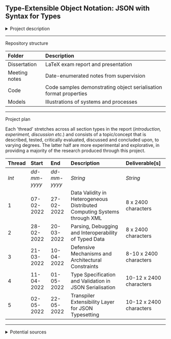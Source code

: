 ## Type-Extensible Object Notation: JSON with Syntax for Types

<details>
<summary>Project description</summary>

#### Context

As mobile and internet of things (IoT) devices continue to dominate the computing space, software development increasingly centers around building clients that receive, exchange and present data. This system of connected devices is known as distributed computing, consisting of multiple heterogeneous or homogeneous bodies. <br><br> JSON is a lightweight, human-readable, and language-neutral data-interface format, making it easy to exchange, read, debug, and parse across languages. Exchanging data across hetereogenous distributed systems is accomplished through data serialisation, which requires coordination of expectations for the format of the deserialised data. This can be guarded against through strong type-safety, but JSON does not support explicitly typed data, and limits data to six inferred types: _string, number, object, array, boolean, and null_.

#### Problem

The limitations of the JSON format are driven by its design philosophy and the balance between readability and capability. Human-readability is an important advantage of JSON over other data formats such as Markup Languages, and by omitting explicit typesetting the data becomes highly interoperable between programming languages. However, these choices make the data fragile and prone to human-errors, failing to provide developers with the necessary capabilities to properly guard against parse errors without extra layers of validation and substitution.

#### State-of-the-Art

There are several approaches to guarding against inconsistencies in serialised data. These include full-stack end-to-end implementations, back-end or front-end validation through defensive coding, declaring types as an additional object value, and declaring types as part of the existing object values.

The [TSON library](https://github.com/miou-gh/tson) embeds C# type declarations into JSON values, allowing objects to be parsed with type declarations. This approach retains the readability of the JSON format while extending the available types, but also transforms the data, making it incompatible with other languages and JSON deserialisers.

#### Idea

Inspired by the [TypeScript language](https://www.typescriptlang.org), a backwards-compatible type-extensible abstraction of JavaScript, this project aims to introduce type declarations to the JSON format by adding syntax for types. The Type-eXtensible Object Notation (TXON) format is phrased as a language-neutral serialisation layer that is fully compatible with JSON.

TypeScript's extensibility over enforcement is a heavily emphasised value in this project. In other words, it is important that the proposed solution does not enforce strong typing, but rather provides extensibility to JSON, allowing developers to type as few or as many of their object values.

#### Methods and Deliverables

1. Building data validation tests to illustrate the limitation and breaking points of the JSON format.
2. Formulating an interoperable approach to syntax for types.
3. Writing an extensibility layer into JSON serialisation/deserialisation to extend its typesetting capabilities.

A critical evaluation of the proposed solution will be part of the project report.
  
</details>

----------

Repository structure

| Folder        | Description                                                       |
| :------------ | :---------------------------------------------------------------- |
| Dissertation  | LaTeX exam report and presentation                                |
| Meeting notes | Date-enumerated notes from supervision                            |
| Code          | Code samples demonstrating object serialisation format properties |
| Models        | Illustrations of systems and processes                            |

----------

Project plan

Each 'thread' stretches across all section types in the report (_introduction, experiment, discussion etc._) and consists of a topic/concept that is described, tested, critically evaluated, discussed and concluded upon, to varying degrees. The latter half are more experimental and explorative, in providing a majority of the research produced through this project.

| Thread | Start        | End          | Description                                                              | Deliverable[s]          |
| :----- | :----------- | :----------- | :----------------------------------------------------------------------- | :---------------------- |
| _Int_  | _dd-mm-yyyy_ | _dd-mm-yyyy_ | _String_                                                                 | _String_                |
| 1      | 07-02-2022   | 27-02-2022   | Data Validity in Heterogeneous Distributed Computing Systems through XML | 8 x 2400 characters     |
| 2      | 28-02-2022   | 20-03-2022   | Parsing, Debugging and Interoperability of Typed Data                    | 8 x 2400 characters     |
| 3      | 21-03-2022   | 10-04-2022   | Defensive Mechanisms and Architectural Constraints                       | 8-10 x 2400 characters  |
| 4      | 11-04-2022   | 01-05-2022   | Type Specification and Validation in JSON Serialisation                  | 10-12 x 2400 characters |
| 5      | 02-05-2022   | 22-05-2022   | Transpiler Extensibility Layer for JSON Typesetting                      | 10-12 x 2400 characters |

----------

<details>
<summary>Potential sources</summary>

<br>

https://thenewstack.io/c-creator-bjarne-stroustrup-weighs-in-on-distributed-systems-type-safety-and-rust/

https://www.cs.cmu.edu/~rwh/papers/ml5/tgc.pdf

https://theory.stanford.edu/~aiken/publications/papers/sas03.pdf

https://arxiv.org/abs/2002.06184

https://programming-group.com/assets/pdf/papers/2020_Implementing-a-Language-for-Distributed-Systems.pdf

https://medium.com/swiftcommmunity/codables-a-better-way-parse-data-in-swift-e08015f4ee4e

https://arxiv.org/abs/1401.7372

https://www.cse.iitb.ac.in/~comad/2000/COMAD2KonLineProc/Papers/Res-1-1.pdf

http://www.jfdc.cnic.cn/EN/10.11871/jfdc.issn.2096-742X.2020.04.013

https://dl.acm.org/doi/abs/10.1145/2184751.2184810?casa_token=bdZ6IE8_tAEAAAAA:JrS60mJemsuBluBQN4YVQsskxRLo-Ve14ljG4bwtIkaPtBJ-V-TE3QFLKlNBcu2LuVjxptSo_wh_

https://www.semanticscholar.org/paper/Perfomance-Evaluation-of-Java%2C-JavaScript-and-PHP-Vanura-Kriz/cb4595484f544ffffd0954dc4f2fa011fad3038d

https://citeseerx.ist.psu.edu/viewdoc/download?doi=10.1.1.472.5744&rep=rep1&type=pdf

https://www.back4app.com/parse

https://citeseerx.ist.psu.edu/viewdoc/download?doi=10.1.1.685.1077&rep=rep1&type=pdf

https://publications.waset.org/15057/comparative-survey-of-object-serialization-techniques-and-the-programming-supports
  
</details>
